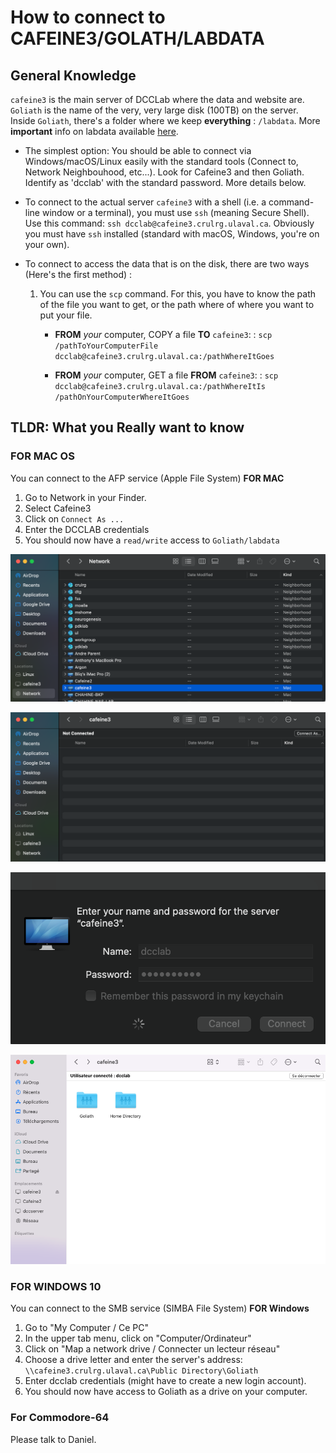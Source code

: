 # How to connect to CAFEINE3/GOLATH/LABDATA

## General Knowledge

`cafeine3` is the main server of DCCLab where the data and website are. `Goliath` is the name of the very, very large disk (100TB) on the server. Inside `Goliath`, there's a folder where we keep **everything** : `/labdata`. More **important** info on labdata available [here](HOWTO-labdata.md).

- The simplest option: You should be able to connect via Windows/macOS/Linux easily with the standard tools (Connect to, Network Neighbouhood, etc...). Look for Cafeine3 and then Goliath.  Identify as 'dcclab' with the standard password. More details below.

- To connect to the actual server `cafeine3` with a shell (i.e. a command-line window or a terminal), you must use `ssh` (meaning Secure Shell). Use this command: `ssh dcclab@cafeine3.crulrg.ulaval.ca`.  Obviously you must have `ssh` installed (standard with macOS, Windows, you're on your own).

- To connect to access the data that is on the disk, there are two ways (Here's the first method) :

    1. You can use the `scp` command. For this, you have to know the path of the file you want to get, or the path where of where you want to put your file.

        - **FROM** *your* computer, COPY a file **TO** `cafeine3`: :  `scp /pathToYourComputerFile dcclab@cafeine3.crulrg.ulaval.ca:/pathWhereItGoes`

        - **FROM** *your* computer, GET a file **FROM** `cafeine3`: :  `scp dcclab@cafeine3.crulrg.ulaval.ca:/pathWhereItIs /pathOnYourComputerWhereItGoes `

## TLDR: What you Really want to know

### FOR MAC OS

You can connect to the AFP service (Apple File System) **FOR MAC**

1. Go to Network in your Finder.
2. Select Cafeine3
3. Click on `Connect As ...`
4. Enter the DCCLAB credentials
5. You should now have a `read/write` access to `Goliath/labdata`

![cafeine3_1](https://raw.githubusercontent.com/DCC-Lab/Documentation/master/HOWTO/HOWTO-GitHub.assets/cafeine3_1.png)

![cafeine3_2](https://raw.githubusercontent.com/DCC-Lab/Documentation/master/HOWTO/HOWTO-GitHub.assets/cafeine3_2.png)

![cafeine3_3](https://raw.githubusercontent.com/DCC-Lab/Documentation/master/HOWTO/HOWTO-GitHub.assets/cafeine3_3.png)

![cafeine3_4](https://raw.githubusercontent.com/DCC-Lab/Documentation/master/HOWTO/HOWTO-GitHub.assets/cafeine3_4.png)

### FOR WINDOWS 10

You can connect to the SMB service (SIMBA File System) **FOR Windows**

1. Go to "My Computer / Ce PC"
2. In the upper tab menu, click on "Computer/Ordinateur"
3. Click on "Map a network drive / Connecter un lecteur réseau"
4. Choose a drive letter and enter the server's address: `\\cafeine3.crulrg.ulaval.ca\Public Directory\Goliath`
5. Enter dcclab credentials (might have to create a new login account).
6. You should now have access to Goliath as a drive on your computer.

### For Commodore-64

Please talk to Daniel.
